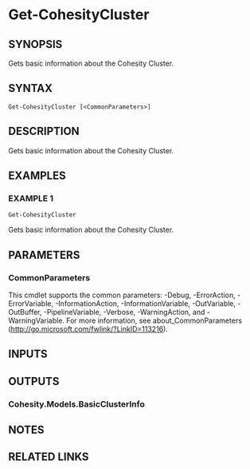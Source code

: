 # Get-CohesityCluster

## SYNOPSIS
Gets basic information about the Cohesity Cluster.

## SYNTAX

```
Get-CohesityCluster [<CommonParameters>]
```

## DESCRIPTION
Gets basic information about the Cohesity Cluster.

## EXAMPLES

### EXAMPLE 1
```
Get-CohesityCluster
```

Gets basic information about the Cohesity Cluster.

## PARAMETERS

### CommonParameters
This cmdlet supports the common parameters: -Debug, -ErrorAction, -ErrorVariable, -InformationAction, -InformationVariable, -OutVariable, -OutBuffer, -PipelineVariable, -Verbose, -WarningAction, and -WarningVariable.
For more information, see about_CommonParameters (http://go.microsoft.com/fwlink/?LinkID=113216).

## INPUTS

## OUTPUTS

### Cohesity.Models.BasicClusterInfo
## NOTES

## RELATED LINKS
